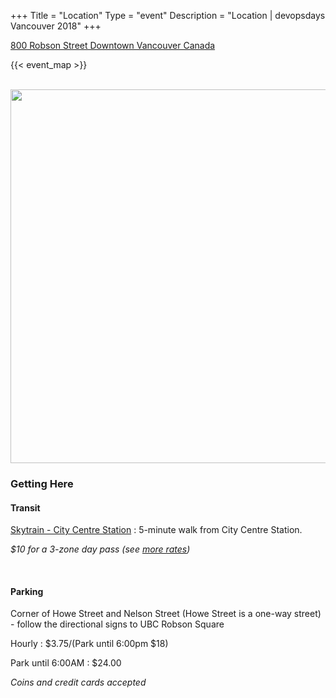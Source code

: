 +++
Title = "Location"
Type = "event"
Description = "Location | devopsdays Vancouver 2018"
+++

[800 Robson Street Downtown Vancouver Canada](http://robsonsquare.ubc.ca/find-us/)

<!-- Uncomment this only if you have set the coordinates for your location in the config yaml. Get Latitude and Longitude of a Point: http://itouchmap.com/latlong.html -->
{{< event_map >}}

<br/>

<img src="/events/2018-vancouver/map-2018.png" width="598px" />

<br/>

### Getting Here

#### Transit
[Skytrain - City Centre Station](http://thecanadaline.com/station-guides/vancouver-city-centre/)
: 5-minute walk from City Centre Station.

_$10 for a 3-zone day pass (see [more rates](https://www.tourismvancouver.com/plan-your-trip/getting-around/transit-system/))_

<br/>

#### Parking
Corner of Howe Street and Nelson Street (Howe Street is a one-way street) - follow the directional signs to UBC Robson Square

Hourly
: $3.75/(Park until 6:00pm $18)

Park until 6:00AM
: $24.00

_Coins and credit cards accepted_
